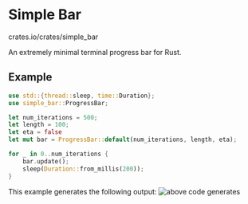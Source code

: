 # Simple Bar
crates.io/crates/simple_bar

An extremely minimal terminal progress bar for Rust.

## Example

```Rust
use std::{thread::sleep, time::Duration};
use simple_bar::ProgressBar;

let num_iterations = 500;
let length = 100;
let eta = false
let mut bar = ProgressBar::default(num_iterations, length, eta);

for _ in 0..num_iterations {
    bar.update();
    sleep(Duration::from_millis(200));
}
```

This example generates the following output:
![above code generates](https://mie-res.netlify.app/simple_bar_example.png)
